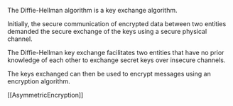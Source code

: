 The Diffie-Hellman algorithm is a key exchange algorithm.

Initially, the secure communication of encrypted data between two entities demanded the secure exchange of the keys using a secure physical channel.

The Diffie-Hellman key exchange facilitates two entities that have no prior knowledge of each other to exchange secret keys over insecure channels.

The keys exchanged can then be used to encrypt messages using an encryption algorithm.

[[AsymmetricEncryption]]